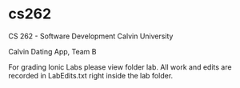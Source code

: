# cs262
CS 262 - Software Development Calvin University

Calvin Dating App, Team B

For grading Ionic Labs please view folder lab. All work 
and edits are recorded in LabEdits.txt right inside the lab folder. 
